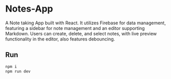 # Notes-App
A Note taking App built with React. It utilizes Firebase for data management, featuring a sidebar for note management and an editor supporting Markdown. Users can create, delete, and select notes, with live preview functionality in the editor, also features debouncing. 

## Run

```bash
npm i
npm run dev
